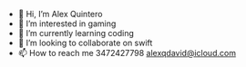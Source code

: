 - 👋 Hi, I’m Alex Quintero
- 👀 I’m interested in gaming
- 🌱 I’m currently learning coding
- 💞️ I’m looking to collaborate on swift
- 📫 How to reach me 3472427798 alexqdavid@icloud.com

<!---
alexqdavid/alexqdavid is a ✨ special ✨ repository because its `README.md` (this file) appears on your GitHub profile.
You can click the Preview link to take a look at your changes.
--->
